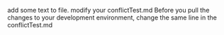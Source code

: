 add some text to file. modify your conflictTest.md
Before you pull the changes to your development environment, change the same line in the conflictTest.md